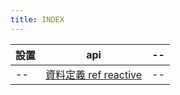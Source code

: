 ```yaml
---
title: INDEX
---
```


| 設置 | api                                        | --  |
| ---- | ------------------------------------------ | --- |
| --   | [資料定義 ref reactive](./ref-reactive.md) | --  |

